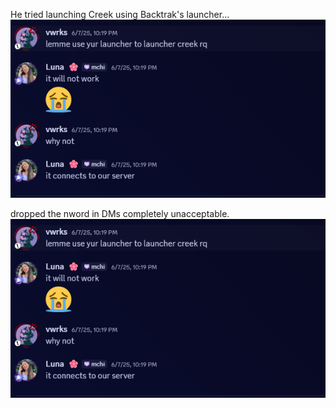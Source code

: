 
He tried launching Creek using Backtrak's launcher...
![Lmao](https://github.com/hexlunapng/creek-document/blob/main/Screenshot%202025-06-13%20194301.png?raw=true)


 dropped the nword in DMs completely unacceptable.
![nword](https://github.com/hexlunapng/creek-document/blob/main/Screenshot%202025-06-13%20194301.png?raw=true)
